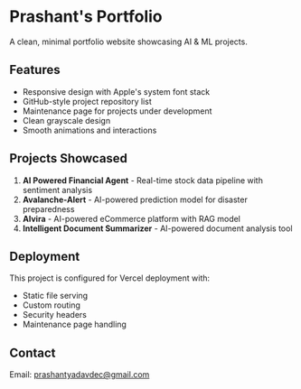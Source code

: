 # Prashant's Portfolio

A clean, minimal portfolio website showcasing AI & ML projects.

## Features

- Responsive design with Apple's system font stack
- GitHub-style project repository list
- Maintenance page for projects under development
- Clean grayscale design
- Smooth animations and interactions

## Projects Showcased

1. **AI Powered Financial Agent** - Real-time stock data pipeline with sentiment analysis
2. **Avalanche-Alert** - AI-powered prediction model for disaster preparedness
3. **Alvira** - AI-powered eCommerce platform with RAG model
4. **Intelligent Document Summarizer** - AI-powered document analysis tool

## Deployment

This project is configured for Vercel deployment with:
- Static file serving
- Custom routing
- Security headers
- Maintenance page handling

## Contact

Email: prashantyadavdec@gmail.com

